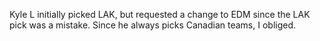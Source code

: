 Kyle L initially picked LAK, but requested a change to EDM since the LAK pick was a mistake. Since he always picks Canadian teams, I obliged.
